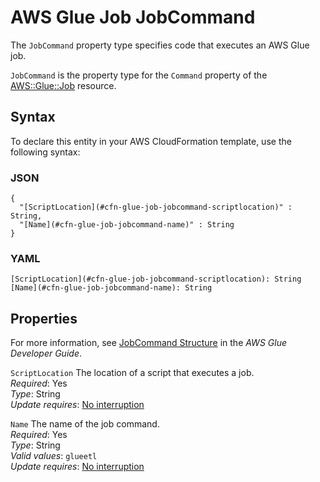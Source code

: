 # AWS Glue Job JobCommand<a name="aws-properties-glue-job-jobcommand"></a>

<a name="aws-properties-glue-job-jobcommand-description"></a>The `JobCommand` property type specifies code that executes an AWS Glue job\.

<a name="aws-properties-glue-job-jobcommand-inheritance"></a> `JobCommand` is the property type for the `Command` property of the [AWS::Glue::Job](aws-resource-glue-job.md) resource\.

## Syntax<a name="aws-properties-glue-job-jobcommand-syntax"></a>

To declare this entity in your AWS CloudFormation template, use the following syntax:

### JSON<a name="aws-properties-glue-job-jobcommand-syntax.json"></a>

```
{
  "[ScriptLocation](#cfn-glue-job-jobcommand-scriptlocation)" : String,
  "[Name](#cfn-glue-job-jobcommand-name)" : String
}
```

### YAML<a name="aws-properties-glue-job-jobcommand-syntax.yaml"></a>

```
[ScriptLocation](#cfn-glue-job-jobcommand-scriptlocation): String
[Name](#cfn-glue-job-jobcommand-name): String
```

## Properties<a name="aws-properties-glue-job-jobcommand-properties"></a>

For more information, see [JobCommand Structure](https://docs.aws.amazon.com/glue/latest/dg/aws-glue-api-jobs-job.html#aws-glue-api-jobs-job-JobCommand) in the *AWS Glue Developer Guide*\.

`ScriptLocation`  <a name="cfn-glue-job-jobcommand-scriptlocation"></a>
The location of a script that executes a job\.  
 *Required*: Yes  
 *Type*: String  
 *Update requires*: [No interruption](using-cfn-updating-stacks-update-behaviors.md#update-no-interrupt) 

`Name`  <a name="cfn-glue-job-jobcommand-name"></a>
The name of the job command\.  
 *Required*: Yes  
 *Type*: String  
 *Valid values*: `glueetl`  
 *Update requires*: [No interruption](using-cfn-updating-stacks-update-behaviors.md#update-no-interrupt) 